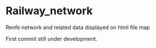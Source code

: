 # Railway_network
Renfe network and related data displayed on html file map

First commit still under development.
